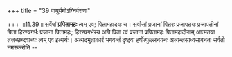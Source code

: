 +++
title = "39 वायुर्यमोऽग्निर्वरुणः"

+++
॥11.39॥ सर्वेषां **प्रपितामहः** त्वम् एव; पितामहादयः च। सर्वासां
प्रजानां पितरः प्रजापतयः प्रजापतीनां पिता हिरण्यगर्भः प्रजानां पितामहः;
हिरण्यगर्भस्य अपि पिता त्वं प्रजानां प्रपितामहः पितामहादीनाम् आत्मतया
तत्तच्छब्दवाच्यः त्वम् एव इत्यर्थः। अत्यद्भुताकारं भगवन्तं दृष्ट्वा
हर्षोत्फुल्लनयनः अत्यन्तसाध्वसावनतः सर्वतो नमस्करोति --
